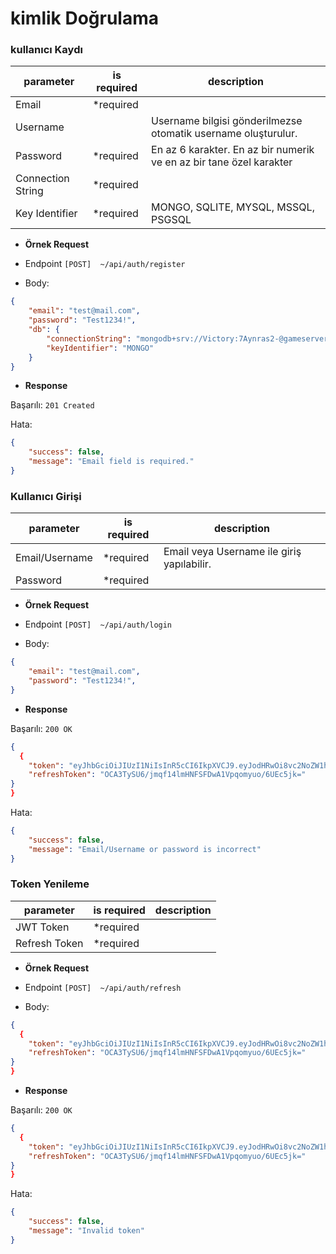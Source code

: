 # kimlik Doğrulama

### kullanıcı Kaydı

|parameter           | is required  |description|
|--------------------|--------------|-----------|
| Email              | *required    |           |
| Username           |              |Username bilgisi gönderilmezse otomatik username oluşturulur.|
| Password           | *required    |En az 6 karakter. En az bir numerik ve en az bir tane özel karakter|
| Connection String  | *required    |           |
| Key Identifier     | *required    | MONGO, SQLITE, MYSQL, MSSQL, PSGSQL           |

- **Örnek Request**

- Endpoint
```[POST]  ~/api/auth/register ```

- Body:
```json
{
    "email": "test@mail.com",
    "password": "Test1234!",
    "db": {
        "connectionString": "mongodb+srv://Victory:7Aynras2-@gameserver.ptrocqn.mongodb.net/?retryWrites=true&w=majority",
        "keyIdentifier": "MONGO"
    }
}
```
- **Response**

Başarılı: ```201 Created```

Hata: 
```json
{
    "success": false,
    "message": "Email field is required."
}
```

### Kullanıcı Girişi

|parameter           | is required  |description|
|--------------------|--------------|-----------|
| Email/Username     | *required    | Email veya Username ile giriş yapılabilir.          |
| Password           | *required    ||


- **Örnek Request**

- Endpoint
```[POST]  ~/api/auth/login ```

- Body:
```json
{
    "email": "test@mail.com",
    "password": "Test1234!",
}
```

- **Response**

Başarılı: ``` 200 OK ```
```json 
{
  {
    "token": "eyJhbGciOiJIUzI1NiIsInR5cCI6IkpXVCJ9.eyJodHRwOi8vc2NoZW1hcy54bWxzb2FwLm9yZy93cy8yMDA1LzA1L2lkZW50aXR5L2NsYWltcy9lbWFpbGFkZHJlc3MiOiJyYW1hbHRAZ21haWwuY29tIiwiZGJzIjoibnVsbCIsImV4cCI6MTcwMTYzMDgzMSwiaXNzIjoiTmVidWxhUGx1Z2luQVBJIiwiYXVkIjoiaHR0cDovL2xvY2FsaG9zdDo1MTM1In0.b8yMKMmyK5foJOAKynDeIoA4ybeCtD-5EsqzW98DqxY",
    "refreshToken": "OCA3TySU6/jmqf14lmHNFSFDwA1Vpqomyuo/6UEc5jk="
}
}

```

Hata: 
```json
{
    "success": false,
    "message": "Email/Username or password is incorrect"
}
```

### Token Yenileme

|parameter           | is required  |description|
|--------------------|--------------|-----------|
| JWT Token          | *required    ||
| Refresh Token      | *required    ||


- **Örnek Request**

- Endpoint
```[POST]  ~/api/auth/refresh ```

- Body:

```json 
{
  {
    "token": "eyJhbGciOiJIUzI1NiIsInR5cCI6IkpXVCJ9.eyJodHRwOi8vc2NoZW1hcy54bWxzb2FwLm9yZy93cy8yMDA1LzA1L2lkZW50aXR5L2NsYWltcy9lbWFpbGFkZHJlc3MiOiJyYW1hbHRAZ21haWwuY29tIiwiZGJzIjoibnVsbCIsImV4cCI6MTcwMTYzMDgzMSwiaXNzIjoiTmVidWxhUGx1Z2luQVBJIiwiYXVkIjoiaHR0cDovL2xvY2FsaG9zdDo1MTM1In0.b8yMKMmyK5foJOAKynDeIoA4ybeCtD-5EsqzW98DqxY",
    "refreshToken": "OCA3TySU6/jmqf14lmHNFSFDwA1Vpqomyuo/6UEc5jk="
}
}
```

- **Response**

Başarılı: ``` 200 OK ```
```json 
{
  {
    "token": "eyJhbGciOiJIUzI1NiIsInR5cCI6IkpXVCJ9.eyJodHRwOi8vc2NoZW1hcy54bWxzb2FwLm9yZy93cy8yMDA1LzA1L2lkZW50aXR5L2NsYWltcy9lbWFpbGFkZHJlc3MiOiJyYW1hbHRAZ21haWwuY29tIiwiZGJzIjoibnVsbCIsImV4cCI6MTcwMTYzMDgzMSwiaXNzIjoiTmVidWxhUGx1Z2luQVBJIiwiYXVkIjoiaHR0cDovL2xvY2FsaG9zdDo1MTM1In0.b8yMKMmyK5foJOAKynDeIoA4ybeCtD-5EsqzW98DqxY",
    "refreshToken": "OCA3TySU6/jmqf14lmHNFSFDwA1Vpqomyuo/6UEc5jk="
}
}

```

Hata: 
```json
{
    "success": false,
    "message": "Invalid token"
}
```